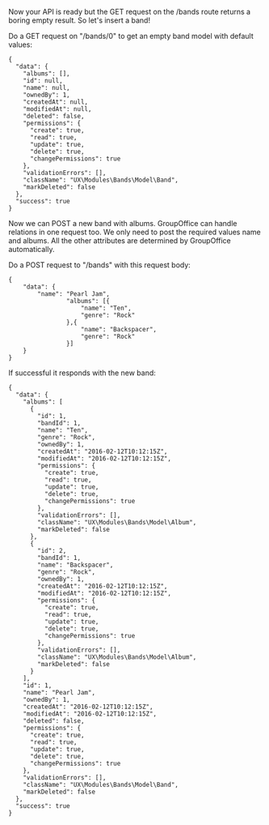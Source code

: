 Now your API is ready but the GET request on the /bands route returns a boring 
empty result. So let's insert a band!

Do a GET request on "/bands/0" to get an empty band model with default values:

````````````````````````````````````````````````````````````````````````````````
{
  "data": {
    "albums": [],
    "id": null,
    "name": null,
    "ownedBy": 1,
    "createdAt": null,
    "modifiedAt": null,
    "deleted": false,
    "permissions": {
      "create": true,
      "read": true,
      "update": true,
      "delete": true,
      "changePermissions": true
    },
    "validationErrors": [],
    "className": "UX\Modules\Bands\Model\Band",
    "markDeleted": false
  },
  "success": true
}
````````````````````````````````````````````````````````````````````````````````

Now we can POST a new band with albums. GroupOffice can handle relations in one 
request too. We only need to post the required values name and albums. All the 
other attributes are determined by GroupOffice automatically.

Do a POST request to "/bands" with this request body:

````````````````````````````````````````````````````````````````````````````````
{
    "data": {
        "name": "Pearl Jam",
				"albums": [{
					"name": "Ten",
					"genre": "Rock"
				},{
					"name": "Backspacer",
					"genre": "Rock"
				}]
    }
}
````````````````````````````````````````````````````````````````````````````````

If successful it responds with the new band:

````````````````````````````````````````````````````````````````````````````````
{
  "data": {
    "albums": [
      {
        "id": 1,
        "bandId": 1,
        "name": "Ten",
        "genre": "Rock",
        "ownedBy": 1,
        "createdAt": "2016-02-12T10:12:15Z",
        "modifiedAt": "2016-02-12T10:12:15Z",
        "permissions": {
          "create": true,
          "read": true,
          "update": true,
          "delete": true,
          "changePermissions": true
        },
        "validationErrors": [],
        "className": "UX\Modules\Bands\Model\Album",
        "markDeleted": false
      },
      {
        "id": 2,
        "bandId": 1,
        "name": "Backspacer",
        "genre": "Rock",
        "ownedBy": 1,
        "createdAt": "2016-02-12T10:12:15Z",
        "modifiedAt": "2016-02-12T10:12:15Z",
        "permissions": {
          "create": true,
          "read": true,
          "update": true,
          "delete": true,
          "changePermissions": true
        },
        "validationErrors": [],
        "className": "UX\Modules\Bands\Model\Album",
        "markDeleted": false
      }
    ],
    "id": 1,
    "name": "Pearl Jam",
    "ownedBy": 1,
    "createdAt": "2016-02-12T10:12:15Z",
    "modifiedAt": "2016-02-12T10:12:15Z",
    "deleted": false,
    "permissions": {
      "create": true,
      "read": true,
      "update": true,
      "delete": true,
      "changePermissions": true
    },
    "validationErrors": [],
    "className": "UX\Modules\Bands\Model\Band",
    "markDeleted": false
  },
  "success": true
}
````````````````````````````````````````````````````````````````````````````````